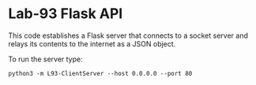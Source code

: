# Lab-93 Flask API
This code establishes a Flask server that connects to a socket server and relays its contents to the internet as a JSON
object.

To run the server type:
```
python3 -m L93-ClientServer --host 0.0.0.0 --port 80
